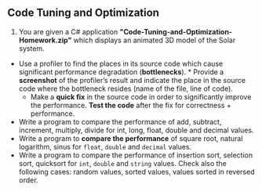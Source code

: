 ## Code Tuning and Optimization

1. You are given a C# application **"Code-Tuning-and-Optimization-Homework.zip"** which displays an animated 3D model of the Solar system.
  * Use a profiler to find the places in its source code which cause significant performance degradation (**bottlenecks**).
		* Provide a **screenshot** of the profiler’s result and indicate the place in the source code where the bottleneck resides (name of the file, line of code).
	* Make a **quick fix** in the source code in order to significantly improve the performance. **Test the code** after the fix for correctness + performance.
* Write a program to compare the performance of add, subtract, increment, multiply, divide for int, long, float, double and decimal values.
* Write a program to **compare the performance** of square root, natural logarithm, sinus for `float`, `double` and `decimal` values.
* Write a program to compare the performance of insertion sort, selection sort, quicksort for `int`, `double` and `string` values. Check also the following cases: random values, sorted values, values sorted in reversed order.
